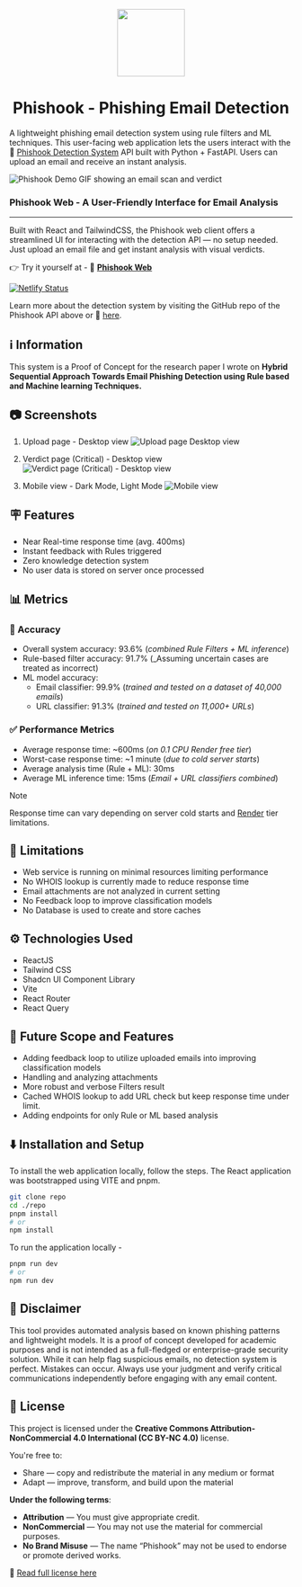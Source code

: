 <p align="center"><img src="./public/icon.svg" width="120" /></p>

<div align="center"><h1>Phishook - Phishing Email Detection</h1></div>

A lightweight phishing email detection system using rule filters and ML techniques. This user-facing web application lets the users interact with the 🔗 [Phishook Detection System](https://github.com/thesevenn/phishook-api.git) API built with Python + FastAPI. Users can upload an email and receive an instant analysis.

![Phishook Demo GIF showing an email scan and verdict](./docs/critical-demo.gif)

### Phishook Web - A User-Friendly Interface for Email Analysis

---

Built with React and TailwindCSS, the Phishook web client offers a streamlined UI for interacting with the detection API — no setup needed. Just upload an email file and get instant analysis with visual verdicts.

👉 Try it yourself at - 🔗 [**Phishook Web**](https://phishook.netlify.app)

[![Netlify Status](https://api.netlify.com/api/v1/badges/7ad93622-99f2-4f42-bcdc-5593eb538f13/deploy-status)](https://app.netlify.com/projects/phishook/deploys)

Learn more about the detection system by visiting the GitHub repo of the Phishook API above
or 🔗 [here](https://github.com/thesevenn/phishook-api.git).

## ℹ️ Information

This system is a Proof of Concept for the research paper I wrote on **Hybrid Sequential Approach Towards Email Phishing Detection using Rule based and Machine learning Techniques.**

<!-- 👉 Read the paper [here.](https://github.com/thesevenn/phishook-web.git/research.pdf) -->

## 📷 Screenshots

1. Upload page - Desktop view
   ![Upload page Desktop view](./docs/ui_upload.png)

1. Verdict page (Critical) - Desktop view
   ![Verdict page (Critical) - Desktop view](./docs/ui_crit_exp.png)

1. Mobile view - Dark Mode, Light Mode
   ![Mobile view](./docs/mobile_group.png)

## 🪧 Features

- Near Real-time response time (avg. 400ms)
- Instant feedback with Rules triggered
- Zero knowledge detection system
- No user data is stored on server once processed

## 📊 Metrics

### 🎯 Accuracy

- Overall system accuracy: 93.6% (_combined Rule Filters + ML inference_)
- Rule-based filter accuracy: 91.7% (\_Assuming uncertain cases are treated as incorrect)
- ML model accuracy:
  - Email classifier: 99.9% (_trained and tested on a dataset of 40,000 emails_)
  - URL classifier: 91.3% (_trained and tested on 11,000+ URLs_)

### ✅ Performance Metrics

- Average response time: ~600ms (_on 0.1 CPU Render free tier_)
- Worst-case response time: ~1 minute (_due to cold server starts_)
- Average analysis time (Rule + ML): 30ms
- Average ML inference time: 15ms (_Email + URL classifiers combined_)

> [!Note]
> Response time can vary depending on server cold starts and [Render](https://render.com/pricing) tier limitations.

## 🪫 Limitations

- Web service is running on minimal resources limiting performance
- No WHOIS lookup is currently made to reduce response time
- Email attachments are not analyzed in current setting
- No Feedback loop to improve classification models
- No Database is used to create and store caches

## ⚙️ Technologies Used

- ReactJS
- Tailwind CSS
- Shadcn UI Component Library
- Vite
- React Router
- React Query

## 🔭 Future Scope and Features

- Adding feedback loop to utilize uploaded emails into improving classification models
- Handling and analyzing attachments
- More robust and verbose Filters result
- Cached WHOIS lookup to add URL check but keep response time under limit.
- Adding endpoints for only Rule or ML based analysis

## ⬇️ Installation and Setup

To install the web application locally, follow the steps.
The React application was bootstrapped using VITE and pnpm.

```bash
git clone repo
cd ./repo
pnpm install
# or
npm install
```

To run the application locally -

```bash
pnpm run dev
# or
npm run dev
```

## 📢 Disclaimer

This tool provides automated analysis based on known phishing patterns and lightweight models. It is a proof of concept developed for academic purposes and is not intended as a full-fledged or enterprise-grade security solution. While it can help flag suspicious emails, no detection system is perfect. Mistakes can occur. Always use your
judgment and verify critical communications independently before engaging with any email content.

## 📝 License

This project is licensed under the **Creative Commons Attribution-NonCommercial 4.0 International (CC BY-NC 4.0)** license.

You're free to:

- Share — copy and redistribute the material in any medium or format
- Adapt — improve, transform, and build upon the material

**Under the following terms**:

- **Attribution** — You must give appropriate credit.
- **NonCommercial** — You may not use the material for commercial purposes.
- **No Brand Misuse** — The name “Phishook” may not be used to endorse or promote derived works.

📄 [Read full license here](https://creativecommons.org/licenses/by-nc/4.0/)
